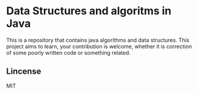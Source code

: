 # Data Structures and algoritms in Java

This is a repository that contains java algorithms and data structures.
This project aims to learn, your contribution is welcome, whether it is correction of some poorly written code or something related.

## Lincense

MIT
